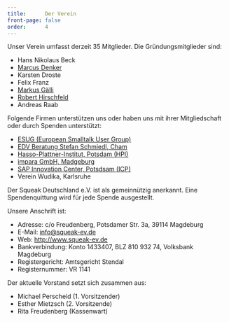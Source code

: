 ```yaml
---
title:      Der Verein
front-page: false
order:      4
---
```


Unser Verein umfasst derzeit 35 Mitglieder. Die Gründungsmitglieder
sind:

- Hans Nikolaus Beck
- [Marcus Denker](http://2denker.de/)
- Karsten Droste
- Felix Franz
- [Markus Gälli](http://www.emergent.de)
- [Robert Hirschfeld](http://hirschfeld.org)
- Andreas Raab

Folgende Firmen unterstützen uns oder haben uns mit ihrer
Mitgliedschaft oder durch Spenden unterstützt:

- [ESUG (European Smalltalk User Group)](http://www.esug.org)
- [EDV Beratung Stefan Schmiedl, Cham](http://www.approximity.com/)
- [Hasso-Plattner-Institut, Potsdam (HPI)](http://www.hpi.de/)
- [impara GmbH, Madgeburg](http://www.impara.de/)
- [SAP Innovation Center, Potsdsam (ICP)](http://icn.sap.com/)
- Verein Wudika, Karlsruhe

Der Squeak Deutschland e.V. ist als gemeinnützig anerkannt. Eine
Spendenquittung wird für jede Spende ausgestellt.

Unsere Anschrift ist:

- Adresse:         c/o Freudenberg, Potsdamer Str. 3a, 39114 Magdeburg
- E-Mail:          <info@squeak-ev.de>
- Web:             <http://www.squeak-ev.de>
- Bankverbindung:  Konto 1433407, BLZ 810 932 74, Volksbank Magdeburg
- Registergericht: Amtsgericht Stendal
- Registernummer:  VR 1141

Der aktuelle Vorstand setzt sich zusammen aus:

- Michael Perscheid (1. Vorsitzender)
- Esther Mietzsch (2. Vorsitzende)
- Rita Freudenberg (Kassenwart)
